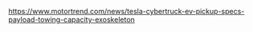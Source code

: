 https://www.motortrend.com/news/tesla-cybertruck-ev-pickup-specs-payload-towing-capacity-exoskeleton

